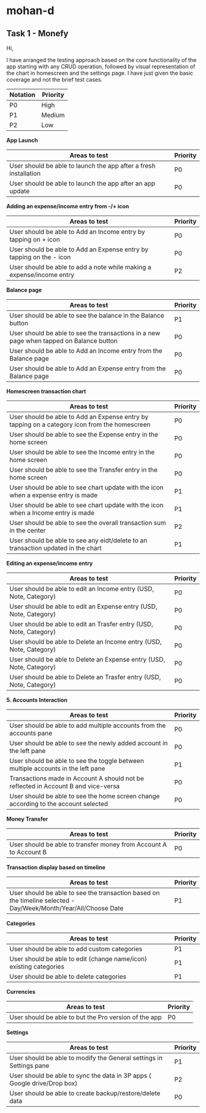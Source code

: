 # mohan-d
## Task 1 - Monefy

Hi,

I have arranged the testing approach based on the core functionality of the app starting with any CRUD operation, followed by visual representation of the chart in homescreen and the settings page. I have just given the basic coverage and not the brief test cases.

Notation| Priority
------------ | -------------
P0| High
P1| Medium
P2| Low



**App Launch**

Areas to test| Priority
------------ | -------------
User should be able to launch the app after a fresh installation | P0
User should be able to launch the app after an app update | P0

**Adding an expense/income entry from -/+ icon**

Areas to test| Priority
------------ | -------------
User should be able to Add an Income entry by tapping on + icon | P0
User should be able to Add an Expense entry by tapping on the - icon| P0
User should be able to add a note while making a expense/income entry | P2

**Balance page**

Areas to test| Priority
------------ | -------------
User should be able to see the balance in the Balance button | P1
User should be able to see the transactions in a new page when tapped on Balance button  | P0
User should be able to Add an Income entry from the Balance page | P0
User should be able to Add an Expense entry from the Balance page | P0


**Homescreen transaction chart**

Areas to test| Priority
------------ | -------------
User should be able to Add an Expense entry by tapping on a category icon from the homescreen | P0
User should be able to see the Expense entry in the home screen | P0
User should be able to see the Income entry in the home screen | P0
User should be able to see the Transfer entry in the home screen | P0
User should be able to see chart update with the icon when a expense entry is made | P1
User should be able to see chart update with the icon when a Income entry is made | P1
User should be able to see the overall transaction sum in the center | P2
User should be able to see any eidt/delete to an transaction updated in the chart | P1

**Editing an expense/income entry**

Areas to test| Priority
------------ | -------------
User should be able to edit an Income entry (USD, Note, Category) | P0
User should be able to edit an Expense entry (USD, Note, Category) | P0
User should be able to edit an Trasfer entry (USD, Note, Category) | P0
User should be able to Delete an Income entry (USD, Note, Category) | P0
User should be able to Delete an Expense entry (USD, Note, Category) | P0
User should be able to Delete an Trasfer entry (USD, Note, Category) | P0


**5. Accounts Interaction**

Areas to test| Priority
------------ | -------------
User should be able to add multiple accounts from the accounts pane | P0
User should be able to see the newly added account in the left pane | P0
User should be able to see the toggle between multiple accounts in the left pane | P1
Transactions made in Account A should not be reflected in Account B and vice-versa | P0
User should be able to see the home screen change according to the account selected | P0


**Money Transfer**

Areas to test| Priority
------------ | -------------
User should be able to transfer money from Account A to Account B | P0


**Transaction display based on timeline**

Areas to test| Priority
------------ | -------------
User should be able to see the transaction based on the timeline selected  - Day/Week/Month/Year/All/Choose Date  | P1

**Categories**

Areas to test| Priority
------------ | -------------
User should be able to add custom categories | P1
User should be able to edit (change name/icon) existing categories | P1
User should be able to delete categories | P1


**Currencies**

Areas to test| Priority
------------ | -------------
User should be able to but the Pro version of the app | P0


**Settings**

Areas to test| Priority
------------ | -------------
User should be able to modify the General settings in Settings pane | P1
User should be able to sync the data in 3P apps ( Google drive/Drop box) | P2
User should be able to create backup/restore/delete data | P0
